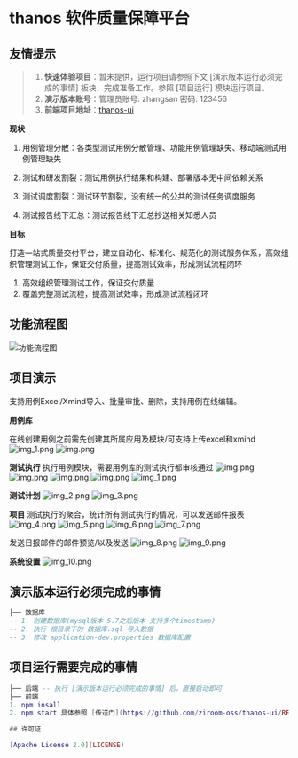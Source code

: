 # thanos 软件质量保障平台

## 友情提示
> 1. **快速体验项目**：暂未提供，运行项目请参照下文 [演示版本运行必须完成的事情] 板块，完成准备工作。参照 [项目运行] 模块运行项目。
> 2. **演示版本账号**：管理员账号: zhangsan 密码: 123456
> 3. **前端项目地址**：[thanos-ui](https://github.com/ziroom-oss/thanos-ui)

**现状**

1. 用例管理分散：各类型测试用例分散管理、功能用例管理缺失、移动端测试用例管理缺失

1. 测试和研发割裂：测试用例执行结果和构建、部署版本无中间依赖关系

1. 测试调度割裂：测试环节割裂，没有统一的公共的测试任务调度服务

1. 测试报告线下汇总：测试报告线下汇总抄送相关知悉人员

**目标**

打造一站式质量交付平台，建立自动化、标准化、规范化的测试服务体系，高效组织管理测试工作，保证交付质量，提高测试效率，形成测试流程闭环

1. 高效组织管理测试工作，保证交付质量
2. 覆盖完整测试流程，提高测试效率，形成测试流程闭环

## **功能流程图**

![功能流程图](src/main/resources/images/架构图.png)

## **项目演示**

支持用例Excel/Xmind导入、批量审批、删除，支持用例在线编辑。

**用例库**

在线创建用例之前需先创建其所属应用及模块/可支持上传excel和xmind
![img_1.png](src/main/resources/images/img2.png)
![img.png](src/main/resources/images/img1.png)

**测试执行**
执行用例模块，需要用例库的测试执行都审核通过
![img.png](src/main/resources/images/img4.png)
![img.png](src/main/resources/images/img3.png)
![img.png](src/main/resources/images/img5.png)
![img.png](src/main/resources/images/img.png)
![img_1.png](src/main/resources/images/img_1.png)

**测试计划**
![img_2.png](src/main/resources/images/img_2.png)
![img_3.png](src/main/resources/images/img_3.png)

**项目**
测试执行的聚合，统计所有测试执行的情况，可以发送邮件报表
![img_4.png](src/main/resources/images/img_4.png)
![img_5.png](src/main/resources/images/img_5.png)
![img_6.png](src/main/resources/images/img_6.png)
![img_7.png](src/main/resources/images/img_7.png)

发送日报邮件的邮件预览/以及发送
![img_8.png](src/main/resources/images/img_8.png)
![img_9.png](src/main/resources/images/img_9.png)

**系统设置**
![img_10.png](src/main/resources/images/img_10.png)

## 演示版本运行必须完成的事情
```lua
├── 数据库 
-- 1. 创建数据库(mysql版本 5.7之后版本 支持多个timestamp)   
-- 2. 执行 根目录下的 数据库.sql 导入数据   
-- 3. 修改 application-dev.properties 数据库配置

```
## 项目运行需要完成的事情
```lua
├── 后端 -- 执行 [演示版本运行必须完成的事情] 后，直接启动即可
├── 前端 
1. npm insall   
2. npm start 具体参照 [传送门](https://github.com/ziroom-oss/thanos-ui/README.md) 中 [搭建步骤] 模块

## 许可证

[Apache License 2.0](LICENSE)

